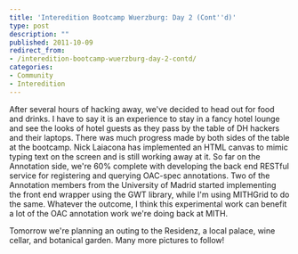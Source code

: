 ```yaml
---
title: 'Interedition Bootcamp Wuerzburg: Day 2 (Cont''d)'
type: post
description: ""
published: 2011-10-09
redirect_from: 
- /interedition-bootcamp-wuerzburg-day-2-contd/
categories:
- Community
- Interedition
---
```

After several hours of hacking away, we've decided to head out for food and drinks. I have to say it is an experience to stay in a fancy hotel lounge and see the looks of hotel guests as they pass by the table of DH hackers and their laptops. There was much progress made by both sides of the table at the bootcamp. Nick Laiacona has implemented an HTML canvas to mimic typing text on the screen and is still working away at it. So far on the Annotation side, we're 60% complete with developing the back end RESTful service for registering and querying OAC-spec annotations. Two of the Annotation members from the University of Madrid started implementing the front end wrapper using the GWT library, while I'm using MITHGrid to do the same. Whatever the outcome, I think this experimental work can benefit a lot of the OAC annotation work we're doing back at MITH.

Tomorrow we're planning an outing to the Residenz, a local palace, wine cellar, and botanical garden. Many more pictures to follow!
